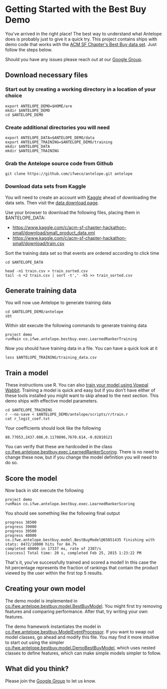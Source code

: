 # Getting Started with the Best Buy Demo #

You've arrived in the right place!  The best way to understand what Antelope does is probably just
to give it a quick try.  This project contains ships with demo code that works with the
[ACM SF Chapter's Best Buy data set](https://www.kaggle.com/c/acm-sf-chapter-hackathon-small).
Just follow the steps below.

Should you have any issues please reach out at our [Google Group](https://groups.google.com/forum/#!forum/antelope-rte).

## Download necessary files

### Start out by creating a working directory in a location of your choice

    export ANTELOPE_DEMO=$HOME/are
    mkdir $ANTELOPE_DEMO
    cd $ANTELOPE_DEMO

### Create additional directories you will need

    export ANTELOPE_DATA=$ANTELOPE_DEMO/data
    export ANTELOPE_TRAINING=$ANTELOPE_DEMO/training
    mkdir $ANTELOPE_DATA
    mkdir $ANTELOPE_TRAINING

### Grab the Antelope source code from Github

    git clone https://github.com/ifweco/antelope.git antelope

### Download data sets from Kaggle

You will need to create an account with [Kaggle](https://www.kaggle.com/) ahead of
downloading the data sets.  Then visit the
[data download page](https://www.kaggle.com/c/acm-sf-chapter-hackathon-small/data).

Use your browser to download the following files, placing them in $ANTELOPE_DATA:
- <https://www.kaggle.com/c/acm-sf-chapter-hackathon-small/download/small_product_data.xml>
- <https://www.kaggle.com/c/acm-sf-chapter-hackathon-small/download/train.csv>

Sort the training data set so that events are ordered according to click time

    cd $ANTELOPE_DATA

    head -n1 train.csv > train_sorted.csv
    tail -n +2 train.csv | sort -t',' -k5 >> train_sorted.csv

## Generate training data

You will now use Antelope to generate training data

    cd $ANTELOPE_DEMO/antelope
    sbt

Within sbt execute the following commands to generate training data

    project demo
    runMain co.ifwe.antelope.bestbuy.exec.LearnedRankerTraining

Now you should have training data in a file.  You can have a quick look at it

    less $ANTELOPE_TRAINING/training_data.csv

## Train a model

These instructions use R.  You can also [train your model using Vowpal Wabbit](train_vw.md).  Training a model
is quick and easy but if you don't have either of these tools installed you might want to skip ahead to the next
section.  This demo ships with effective model parameters.

    cd $ANTELOPE_TRAINING
    r --no-save < $ANTELOPE_DEMO/antelope/scripts/r/train.r
    cat r_logit_coef.txt

Your coefficients should look like the following

    88.77053,2437.086,0.1170896,7670.614,-0.02810121

You can verify that these are hardcoded in the class
[co.ifwe.antelope.bestbuy.exec.LearnedRankerScoring](../demo/src/main/scala/co/ifwe/antelope/bestbuy/exec/LearnedRankerScoring.scala).
There is no need to change these now, but if you change the model definition you will need to do so.

## Score the model

Now back in sbt execute the following

    project demo
    runMain co.ifwe.antelope.bestbuy.exec.LearnedRankerScoring

You should see something like the following final output

    progress 38500
    progress 39000
    progress 39500
    progress 40000
    co.ifwe.antelope.bestbuy.model.BestBuyModel@65851435 finishing with stats: 8472/10000 hits for 84.7%
    completed 40000 in 17337 ms, rate of 2307/s
    [success] Total time: 20 s, completed Feb 25, 2015 1:23:22 PM

That's it, you've successfully trained and scored a model!  In this case the hit percentage represents the
fraction of rankings that contain the product viewed by the user within the first top 5 results.

## Creating your own model

The demo model is implemented in [co.ifwe.antelope.bestbuy.model.BestBuyModel](../demo/src/main/scala/co/ifwe/antelope/bestbuy/model/BestBuyModel.scala).
You might first try removing features and comparing performance.  After that, try writing your own features.

The demo framework instantiates the model in [co.ifwe.antelope.bestbuy.ModelEventProcessor](../demo/src/main/scala/co/ifwe/antelope/bestbuy/ModelEventProcessor.scala).
If you want to swap out model classes, go ahead and modify this file.  You may find it more intuitive to start out
using the simpler [co.ifwe.antelope.bestbuy.model.DemoBestBuyModel](../demo/src/main/scala/co/ifwe/antelope/bestbuy/model/DemoBestBuyModel.scala),
which uses nested classes to define features, which can make simple models simpler to follow.

## What did you think?

Please join the [Google Group](https://groups.google.com/forum/#!forum/antelope-rte) to let us know.
